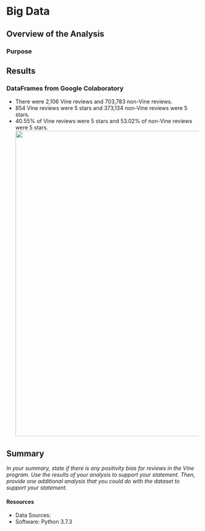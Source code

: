 # Big Data 

## Overview of the Analysis
### Purpose

## Results
### DataFrames from Google Colaboratory
- There were 2,106 Vine reviews and 703,783 non-Vine reviews.
- 854 Vine reviews were 5 stars and 373,134 non-Vine reviews were 5 stars.
- 40.55% of Vine reviews were 5 stars and 53.02% of non-Vine reviews were 5 stars.
<kbd> <img src='https://github.com/npantfoerder/amazon-vine-analysis/blob/master/Images/.png' width=800> </kbd> <br>

## Summary
*In your summary, state if there is any positivity bias for reviews in the Vine program. Use the results of your analysis to support your statement. Then, provide one additional analysis that you could do with the dataset to support your statement.*

#### Resources
- Data Sources:
- Software: Python 3.7.3

